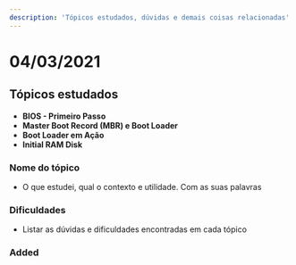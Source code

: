 ```yaml
---
description: 'Tópicos estudados, dúvidas e demais coisas relacionadas'
---
```


# 04/03/2021

## Tópicos estudados

* **BIOS - Primeiro Passo**
* **Master Boot Record \(MBR\) e Boot Loader**
* **Boot Loader em Ação**
* **Initial RAM Disk**

### Nome do tópico

* O que estudei, qual o contexto e utilidade. Com as suas palavras

### Dificuldades

* Listar as dúvidas e dificuldades encontradas em cada tópico

### Added



